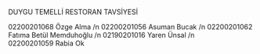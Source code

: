 DUYGU TEMELLİ RESTORAN TAVSİYESİ 

02200201068 Özge Alma /n
02200201056 Asuman Bucak /n
02200201062 Fatıma Betül Memduhoğlu /n
02190201016 Yaren Ünsal /n
02200201059 Rabia Ok

